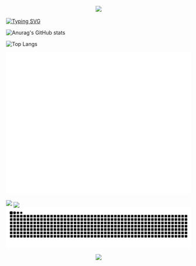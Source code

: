<p align="center">
<img src="https://capsule-render.vercel.app/api?type=waving&color=timeGradient&height=300&&section=header&text=SCUPIANS2022&fontSize=90&fontAlign=50&fontAlignY=30&desc=TIRAMISUQIAO!&descAlign=50&descSize=30&descAlignY=60&animation=twinkling" />
</p>

[![Typing SVG](https://readme-typing-svg.demolab.com?font=Fira+Code&weight=500&pause=1000&color=5D17F7&background=FFFFFF00&center=true%C2%A0%E7%9C%9F&vCenter=false%C2%A0%E5%81%87&repeat=true%C2%A0%E7%9C%9F&random=false%C2%A0%E5%81%87&width=435&lines=MY+NAME+IS+JUNQIAO+WANG;Welcome+To+My+SECRETDOOR)](https://git.io/typing-svg)

![Anurag's GitHub stats](https://github-readme-stats.vercel.app/api?username=TiramisuQiao)

![Top Langs](https://github-readme-stats.vercel.app/api/top-langs/?username=TiramisuQiao)

![Metrics](/github-metrics.svg)


<img width="800" src="https://github-readme-activity-graph.vercel.app/graph?username=TiramisuQiao&theme=github-compact&hide_border=true&area=true" />

<img align="center" src="https://skillicons.dev/icons?i=anaconda,c,cpp,git,github,gmail,ai,linux,md,powershell,pycharm,py,pytorch,ubuntu,vscode&theme=light" />

<picture>
  <source media="(prefers-color-scheme: dark)" srcset="https://raw.githubusercontent.com/TiramisuQiao/TiramisuQiao/refs/heads/output/github-contribution-grid-snake-dark.svg">
  <source media="(prefers-color-scheme: light)" srcset="https://raw.githubusercontent.com/TiramisuQiao/TiramisuQiao/output/github-contribution-grid-snake.svg">
  <img alt="github contribution grid snake animation" src="https://raw.githubusercontent.com/TiramisuQiao/TiramisuQiao/output/github-contribution-grid-snake.svg">
</picture>

<p align="center">
<img src="https://capsule-render.vercel.app/api?type=waving&color=timeGradient&height=300&&section=footer&text=LGTM&fontSize=90&fontAlign=50&fontAlignY=70&desc=BYE&descAlign=50&descSize=30&descAlignY=40&animation=twinkling" />
</p>












<!---
gamefreshman/gamefreshman is a ✨ special ✨ repository because its `README.md` (this file) appears on your GitHub profile.
You can click the Preview link to take a look at your changes.
--->
